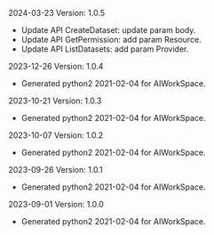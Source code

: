 2024-03-23 Version: 1.0.5
- Update API CreateDataset: update param body.
- Update API GetPermission: add param Resource.
- Update API ListDatasets: add param Provider.


2023-12-26 Version: 1.0.4
- Generated python2 2021-02-04 for AIWorkSpace.

2023-10-21 Version: 1.0.3
- Generated python2 2021-02-04 for AIWorkSpace.

2023-10-07 Version: 1.0.2
- Generated python2 2021-02-04 for AIWorkSpace.

2023-09-26 Version: 1.0.1
- Generated python2 2021-02-04 for AIWorkSpace.

2023-09-01 Version: 1.0.0
- Generated python2 2021-02-04 for AIWorkSpace.

